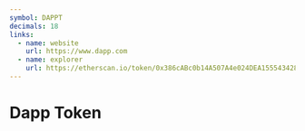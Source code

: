 ```yaml
---
symbol: DAPPT
decimals: 18
links:
  - name: website
    url: https://www.dapp.com
  - name: explorer
    url: https://etherscan.io/token/0x386cABc0b14A507A4e024DEA15554342865B20DE
---
```


# Dapp Token
